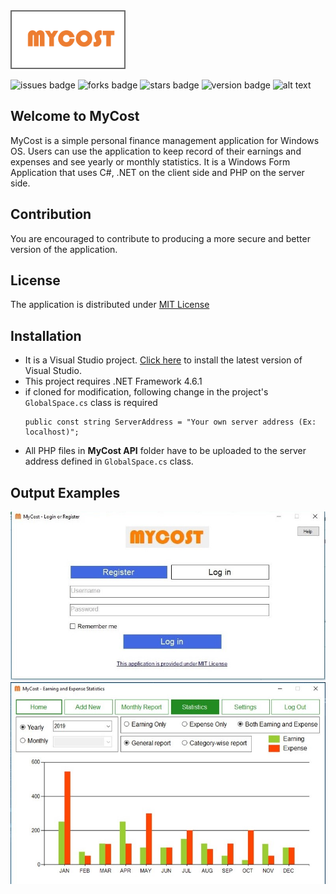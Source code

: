 <html>
<img src="MyCost/Resources/MyCostLogo.png" width=180 height=90 style="border: 2px solid dimgray"/>
</html>

![issues badge](https://img.shields.io/github/issues/rezaSaker/MyCost.svg)       ![forks badge](https://img.shields.io/github/forks/rezaSaker/MyCost.svg)  ![stars badge](https://img.shields.io/github/stars/rezaSaker/MyCost.svg)  ![version badge](https://img.shields.io/github/license/rezaSaker/MyCost.svg)   ![alt text](https://img.shields.io/badge/Version-1.1.1.5-green.svg) 
## Welcome to MyCost
MyCost is a simple personal finance management application for Windows OS. Users can use the application to keep record of their earnings and expenses and see yearly or monthly statistics. It is a Windows Form Application that uses C#, .NET on the client side and PHP on the server side.

## Contribution
You are encouraged to contribute to producing a more secure and better version of the application.

## License
The application is distributed under [MIT License](https://github.com/rezaSaker/MyCost/blob/master/LICENSE)

## Installation

 - It is a Visual Studio project. [Click here](https://visualstudio.microsoft.com/downloads/) to install the latest version of Visual Studio.
 - This project requires .NET Framework 4.6.1
 - if cloned for modification, following change in the project's ```GlobalSpace.cs``` class is required
    ```
    public const string ServerAddress = "Your own server address (Ex: localhost)";
    ```
 - All PHP files in **MyCost API** folder have to be uploaded to the server address defined in ```GlobalSpace.cs``` class.

## Output Examples
![Screenshot of output 1](MyCost/Resources/Screenshot1.jpg)
![Screenshot of output 1](MyCost/Resources/Screenshot2.jpg)
